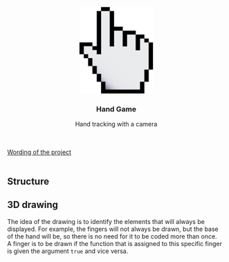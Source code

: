 <div align="center">
    <img src="./ressources/imgs/hand_pixel_art.png" alt="Logo" width="170" height="200">
    <h3 align="center">Hand Game</h3>
    <p align="center">Hand tracking with a camera</p>
    <br />
</div>
<br>

<div>
    <a href="https://mootse.telecom-st-etienne.fr/pluginfile.php/65484/mod_resource/content/0/Enonc%C3%A9%20projet%20BDM.pdf">Wording of the project</a>
</div>
<br/>

## Structure

## 3D drawing

The idea of the drawing is to identify the elements that will always be displayed. For example, the fingers will not always be drawn, but the base of the hand will be, so there is no need for it to be coded more than once.  
A finger is to be drawn if the function that is assigned to this specific finger is given the argument `true` and vice versa.  
